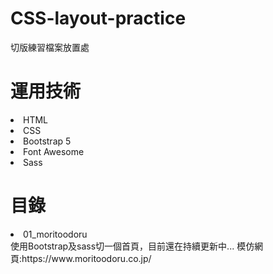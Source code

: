 # CSS-layout-practice
切版練習檔案放置處

# 運用技術
<li>HTML</li>
<li>CSS</li>
<li>Bootstrap 5</li>
<li>Font Awesome</li>
<li>Sass</li>

# 目錄
<li>01_moritoodoru</li>
    使用Bootstrap及sass切一個首頁，目前還在持續更新中...
    模仿網頁:https://www.moritoodoru.co.jp/
